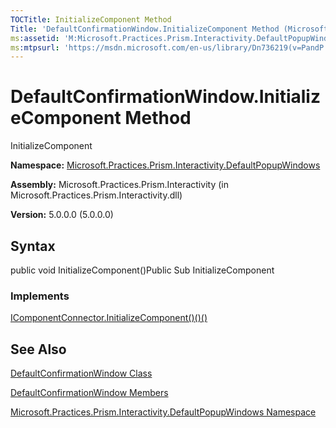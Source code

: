 ```yaml
---
TOCTitle: InitializeComponent Method
Title: 'DefaultConfirmationWindow.InitializeComponent Method (Microsoft.Practices.Prism.Interactivity.DefaultPopupWindows)'
ms:assetid: 'M:Microsoft.Practices.Prism.Interactivity.DefaultPopupWindows.DefaultConfirmationWindow.InitializeComponent'
ms:mtpsurl: 'https://msdn.microsoft.com/en-us/library/Dn736219(v=PandP.50)'
---
```



# DefaultConfirmationWindow.InitializeComponent Method

InitializeComponent

**Namespace:** [Microsoft.Practices.Prism.Interactivity.DefaultPopupWindows](https://msdn.microsoft.com/library/microsoft.practices.prism.interactivity.defaultpopupwindows)
**Assembly:** Microsoft.Practices.Prism.Interactivity (in Microsoft.Practices.Prism.Interactivity.dll)

**Version:** 5.0.0.0 (5.0.0.0)

## Syntax

public void InitializeComponent()Public Sub InitializeComponent
### Implements

[IComponentConnector.InitializeComponent()()()](http://msdn.microsoft.com/en-us/library/ms603526)

## See Also

[DefaultConfirmationWindow Class](https://msdn.microsoft.com/library/microsoft.practices.prism.interactivity.defaultpopupwindows.defaultconfirmationwindow)

[DefaultConfirmationWindow Members](https://msdn.microsoft.com/allmembers.t:microsoft.practices.prism.interactivity.defaultpopupwindows.defaultconfirmationwindow)

[Microsoft.Practices.Prism.Interactivity.DefaultPopupWindows Namespace](https://msdn.microsoft.com/library/microsoft.practices.prism.interactivity.defaultpopupwindows)
